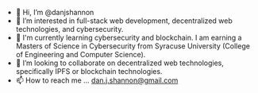 - 👋 Hi, I’m @danjshannon
- 👀 I’m interested in full-stack web development, decentralized web technologies, and cybersecurity.
- 🌱 I'm currently learning cybersecurity and blockchain. I am earning a Masters of Science in Cybersecurity from Syracuse University (College of Engineering and Computer Science).
- 💞️ I’m looking to collaborate on decentralized web technologies, specifically IPFS or blockchain technologies.
- 📫 How to reach me ... dan.j.shannon@gmail.com

<!---
danjshannon/danjshannon is a ✨ special ✨ repository because its `README.md` (this file) appears on your GitHub profile.
You can click the Preview link to take a look at your changes.
--->
